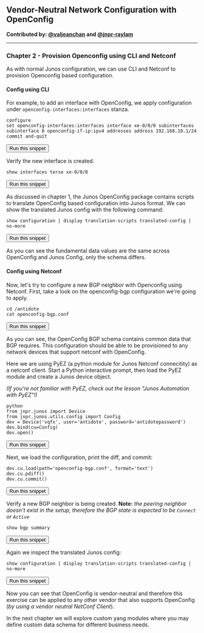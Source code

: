 ## Vendor-Neutral Network Configuration with OpenConfig

**Contributed by: [@valjeanchan](https://github.com/valjeanchan) and [@jnpr-raylam](https://github.com/jnpr-raylam)**

---

### Chapter 2 - Provision Openconfig using CLI and Netconf

As with normal Junos configuration, we can use CLI and Netconf to provision Openconfig based configuration.


#### Config using CLI
For example, to add an interface with OpenConfig, we apply configuration under `openconfig-interfaces:interfaces` stanza.

```
configure
set openconfig-interfaces:interfaces interface xe-0/0/0 subinterfaces subinterface 0 openconfig-if-ip:ipv4 addresses address 192.168.10.1/24
commit and-quit
```
<button type="button" class="btn btn-primary btn-sm" onclick="runSnippetInTab('vqfx', this)">Run this snippet</button>


Verify the new interface is created.

```
show interfaces terse xe-0/0/0
```
<button type="button" class="btn btn-primary btn-sm" onclick="runSnippetInTab('vqfx', this)">Run this snippet</button>

As discussed in chapter 1, the Junos OpenConfig package contains scripts to translate OpenConfig based configuration into Junos format. We can show the  translated Junos config with the following command:

```
show configuration | display translation-scripts translated-config | no-more
```
<button type="button" class="btn btn-primary btn-sm" onclick="runSnippetInTab('vqfx', this)">Run this snippet</button>

As you can see the fundamental data values are the same across OpenConfig and Junos Config, only the schema differs.

#### Config using Netconf

Now, let's try to configure a new BGP neighbor with Openconfig using Netconf. First, take a look on the openconfig-bgp configuration we're going to apply.

```
cd /antidote
cat openconfig-bgp.conf
```
<button type="button" class="btn btn-primary btn-sm" onclick="runSnippetInTab('linux', this)">Run this snippet</button>

As you can see, the OpenConfig BGP schema contains common data that BGP requires. This configuration should be able to be provisioned to any network devices that support netconf with OpenConfig.

Here we are using PyEZ (a python module for Junos Netconf connecitity) as a netconf client.
Start a Python interactive prompt, then load the PyEZ module and create a Junos device object.

_(If you're not familiar with PyEZ, check out the lesson "Junos Automation with PyEZ"!)_

```
python
from jnpr.junos import Device
from jnpr.junos.utils.config import Config
dev = Device('vqfx', user='antidote', password='antidotepassword')
dev.bind(cu=Config)
dev.open()
```
<button type="button" class="btn btn-primary btn-sm" onclick="runSnippetInTab('linux', this)">Run this snippet</button>

Next, we load the configuration, print the diff, and  commit:

```
dev.cu.load(path='openconfig-bgp.conf', format='text')
dev.cu.pdiff()
dev.cu.commit()
```
<button type="button" class="btn btn-primary btn-sm" onclick="runSnippetInTab('linux', this)">Run this snippet</button>

Verify a new BGP neighbor is being created.
**Note:** _the peering neighbor doesn't exist in the setup, therefore the BGP state is expected to be `Connect` or `Active`_

```
show bgp summary
```
<button type="button" class="btn btn-primary btn-sm" onclick="runSnippetInTab('vqfx', this)">Run this snippet</button>

Again we inspect the translated Junos config:

```
show configuration | display translation-scripts translated-config | no-more
```
<button type="button" class="btn btn-primary btn-sm" onclick="runSnippetInTab('vqfx', this)">Run this snippet</button>

Now you can see that OpenConfig is vendor-neutral and therefore this exercise can be applied to any other vendor that also supports OpenConfig (_by using a vendor neutral NetConf Client_).

In the next chapter we will explore custom yang modules where you may define custom data schema for different business needs.
